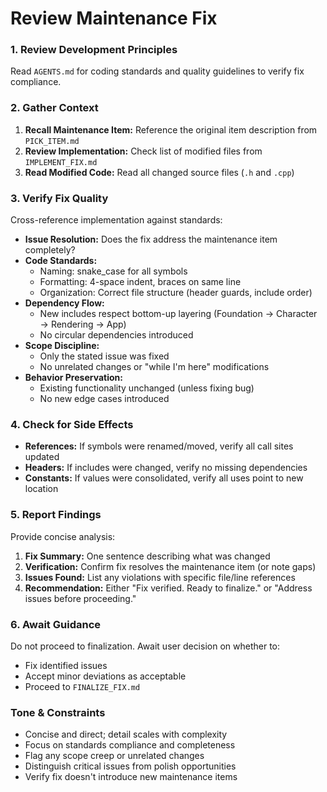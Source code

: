 # Review Maintenance Fix

### 1. Review Development Principles

Read `AGENTS.md` for coding standards and quality guidelines to verify fix compliance.

### 2. Gather Context

1.  **Recall Maintenance Item:** Reference the original item description from `PICK_ITEM.md`
2.  **Review Implementation:** Check list of modified files from `IMPLEMENT_FIX.md`
3.  **Read Modified Code:** Read all changed source files (`.h` and `.cpp`)

### 3. Verify Fix Quality

Cross-reference implementation against standards:

-   **Issue Resolution:** Does the fix address the maintenance item completely?
-   **Code Standards:**
    -   Naming: snake_case for all symbols
    -   Formatting: 4-space indent, braces on same line
    -   Organization: Correct file structure (header guards, include order)
-   **Dependency Flow:**
    -   New includes respect bottom-up layering (Foundation → Character → Rendering → App)
    -   No circular dependencies introduced
-   **Scope Discipline:**
    -   Only the stated issue was fixed
    -   No unrelated changes or "while I'm here" modifications
-   **Behavior Preservation:**
    -   Existing functionality unchanged (unless fixing bug)
    -   No new edge cases introduced

### 4. Check for Side Effects

-   **References:** If symbols were renamed/moved, verify all call sites updated
-   **Headers:** If includes were changed, verify no missing dependencies
-   **Constants:** If values were consolidated, verify all uses point to new location

### 5. Report Findings

Provide concise analysis:

1.  **Fix Summary:** One sentence describing what was changed
2.  **Verification:** Confirm fix resolves the maintenance item (or note gaps)
3.  **Issues Found:** List any violations with specific file/line references
4.  **Recommendation:** Either "Fix verified. Ready to finalize." or "Address issues before proceeding."

### 6. Await Guidance

Do not proceed to finalization. Await user decision on whether to:
-   Fix identified issues
-   Accept minor deviations as acceptable
-   Proceed to `FINALIZE_FIX.md`

### Tone & Constraints

-   Concise and direct; detail scales with complexity
-   Focus on standards compliance and completeness
-   Flag any scope creep or unrelated changes
-   Distinguish critical issues from polish opportunities
-   Verify fix doesn't introduce new maintenance items
